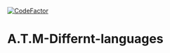 [![CodeFactor](https://www.codefactor.io/repository/github/kasinadh132/a.t.m-different-languages/badge/main)](https://www.codefactor.io/repository/github/kasinadh132/a.t.m-different-languages/overview/main)
# A.T.M-Differnt-languages
